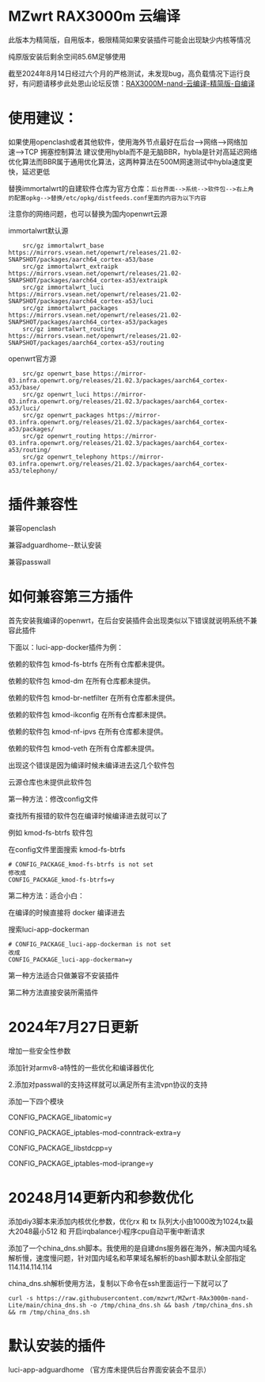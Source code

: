 # MZwrt RAX3000m 云编译
此版本为精简版，自用版本，极限精简如果安装插件可能会出现缺少内核等情况

纯原版安装后剩余空间85.6M足够使用

截至2024年8月14日经过六个月的严格测试，未发现bug，高负载情况下运行良好，有问题请移步此处恩山论坛反馈：<a href="https://www.right.com.cn/forum/thread-8378503-1-1.html" target="_blank" rel="noopener noreferrer">RAX3000M-nand-云编译-精简版-自编译</a>



# 使用建议：

如果使用openclash或者其他软件，使用海外节点最好在后台-->网络-->网络加速-->TCP 拥塞控制算法 建议使用hybla而不是无脑BBR，hybla是针对高延迟网络优化算法而BBR属于通用优化算法，这两种算法在500M网速测试中hybla速度更快，延迟更低

替换immortalwrt的自建软件仓库为官方仓库：`后台界面-->系统-->软件包-->右上角的配置opkg-->替换/etc/opkg/distfeeds.conf里面的内容为以下内容`

注意你的网络问题，也可以替换为国内openwrt云源

immortalwrt默认源
```
    src/gz immortalwrt_base https://mirrors.vsean.net/openwrt/releases/21.02-SNAPSHOT/packages/aarch64_cortex-a53/base
    src/gz immortalwrt_extraipk https://mirrors.vsean.net/openwrt/releases/21.02-SNAPSHOT/packages/aarch64_cortex-a53/extraipk
    src/gz immortalwrt_luci https://mirrors.vsean.net/openwrt/releases/21.02-SNAPSHOT/packages/aarch64_cortex-a53/luci
    src/gz immortalwrt_packages https://mirrors.vsean.net/openwrt/releases/21.02-SNAPSHOT/packages/aarch64_cortex-a53/packages
    src/gz immortalwrt_routing https://mirrors.vsean.net/openwrt/releases/21.02-SNAPSHOT/packages/aarch64_cortex-a53/routing
```
openwrt官方源

```
    src/gz openwrt_base https://mirror-03.infra.openwrt.org/releases/21.02.3/packages/aarch64_cortex-a53/base/
    src/gz openwrt_luci https://mirror-03.infra.openwrt.org/releases/21.02.3/packages/aarch64_cortex-a53/luci/
    src/gz openwrt_packages https://mirror-03.infra.openwrt.org/releases/21.02.3/packages/aarch64_cortex-a53/packages/
    src/gz openwrt_routing https://mirror-03.infra.openwrt.org/releases/21.02.3/packages/aarch64_cortex-a53/routing/
    src/gz openwrt_telephony https://mirror-03.infra.openwrt.org/releases/21.02.3/packages/aarch64_cortex-a53/telephony/
```

# 插件兼容性

兼容openclash

兼容adguardhome--默认安装

兼容passwall

# 如何兼容第三方插件

首先安装我编译的openwrt，在后台安装插件会出现类似以下错误就说明系统不兼容此插件

下面以：luci-app-docker插件为例：


依赖的软件包 kmod-fs-btrfs 在所有仓库都未提供。

依赖的软件包 kmod-dm 在所有仓库都未提供。

依赖的软件包 kmod-br-netfilter 在所有仓库都未提供。

依赖的软件包 kmod-ikconfig 在所有仓库都未提供。

依赖的软件包 kmod-nf-ipvs 在所有仓库都未提供。

依赖的软件包 kmod-veth 在所有仓库都未提供。

出现这个错误是因为编译时候未编译进去这几个软件包

云源仓库也未提供此软件包

第一种方法：修改config文件

查找所有报错的软件包在编译时候编译进去就可以了

例如 kmod-fs-btrfs 软件包

在config文件里面搜索 kmod-fs-btrfs 

    # CONFIG_PACKAGE_kmod-fs-btrfs is not set
    修改成
    CONFIG_PACKAGE_kmod-fs-btrfs=y

第二种方法：适合小白：

在编译的时候直接将 docker 编译进去


搜索luci-app-dockerman

    # CONFIG_PACKAGE_luci-app-dockerman is not set
    改成
    CONFIG_PACKAGE_luci-app-dockerman=y


第一种方法适合只做兼容不安装插件

第二种方法直接安装所需插件

# 2024年7月27日更新

增加一些安全性参数

添加针对armv8-a特性的一些优化和编译器优化

2.添加对passwall的支持这样就可以满足所有主流vpn协议的支持

添加一下四个模块

CONFIG_PACKAGE_libatomic=y

CONFIG_PACKAGE_iptables-mod-conntrack-extra=y

CONFIG_PACKAGE_libstdcpp=y

CONFIG_PACKAGE_iptables-mod-iprange=y

# 20248月14更新内和参数优化

添加diy3脚本来添加内核优化参数，优化rx 和 tx 队列大小由1000改为1024,tx最大2048最小512 和 开启irqbalance小程序cpu自动平衡中断请求

添加了一个china_dns.sh脚本。我使用的是自建dns服务器在海外，解决国内域名解析慢，速度慢问题，针对国内域名和苹果域名解析的bash脚本默认全部指定114.114.114.114

china_dns.sh解析使用方法，复制以下命令在ssh里面运行一下就可以了

    curl -s https://raw.githubusercontent.com/mzwrt/MZwrt-RAx3000m-nand-Lite/main/china_dns.sh -o /tmp/china_dns.sh && bash /tmp/china_dns.sh && rm /tmp/china_dns.sh

# 默认安装的插件
luci-app-adguardhome  （官方库未提供后台界面安装会不显示）

